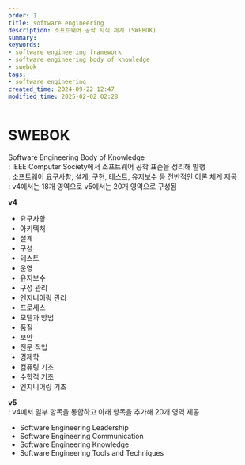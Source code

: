 ```yaml
---
order: 1
title: software engineering
description: 소프트웨어 공학 지식 체계 (SWEBOK)
summary:
keywords:
- software engineering framework
- software engineering body of knowledge
- swebok
tags:
- software engineering
created_time: 2024-09-22 12:47
modified_time: 2025-02-02 02:28
---
```


# SWEBOK
Software Engineering Body of Knowledge  
: IEEE Computer Society에서 소프트웨어 공학 표준을 정리해 발행  
: 소프트웨어 요구사항, 설계, 구현, 테스트, 유지보수 등 전반적인 이론 체계 제공  
: v4에서는 18개 영역으로 v5에서는 20개 영역으로 구성됨  

**v4**
- 요구사항
- 아키텍처
- 설계
- 구성
- 테스트
- 운영
- 유지보수
- 구성 관리
- 엔지니어링 관리
- 프로세스
- 모델과 방법
- 품질
- 보안
- 전문 직업
- 경제학
- 컴퓨팅 기초
- 수학적 기초
- 엔지니어링 기초

**v5**  
: v4에서 일부 항목을 통합하고 아래 항목을 추가해 20개 영역 제공

- Software Engineering Leadership
- Software Engineering Communication
- Software Engineering Knowledge
- Software Engineering Tools and Techniques